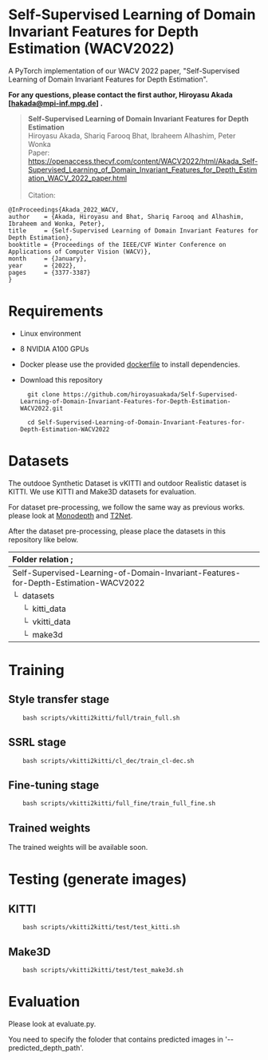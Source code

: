 # Self-Supervised Learning of Domain Invariant Features for Depth Estimation (WACV2022)

A PyTorch implementation of our WACV 2022 paper, "Self-Supervised Learning of Domain Invariant Features for Depth Estimation".

**For any questions, please contact the first author, Hiroyasu Akada [hakada@mpi-inf.mpg.de] .**


> **Self-Supervised Learning of Domain Invariant Features for Depth Estimation**<br>
Hiroyasu Akada, Shariq Farooq Bhat, Ibraheem Alhashim, Peter Wonka<br>
> Paper: https://openaccess.thecvf.com/content/WACV2022/html/Akada_Self-Supervised_Learning_of_Domain_Invariant_Features_for_Depth_Estimation_WACV_2022_paper.html<br><br>
> Citation: 

    @InProceedings{Akada_2022_WACV,
    author    = {Akada, Hiroyasu and Bhat, Shariq Farooq and Alhashim, Ibraheem and Wonka, Peter},
    title     = {Self-Supervised Learning of Domain Invariant Features for Depth Estimation},
    booktitle = {Proceedings of the IEEE/CVF Winter Conference on Applications of Computer Vision (WACV)},
    month     = {January},
    year      = {2022},
    pages     = {3377-3387}
    }

# Requirements 

- Linux environment
- 8 NVIDIA A100 GPUs
- Docker
please use the provided [dockerfile](https://github.com/hiroyasuakada/Self-Supervised-Learning-of-Domain-Invariant-Features-for-Depth-Estimation-WACV2022/blob/main/docker_AWS_a100/dockerfile) to install dependencies.
- Download this repository

        git clone https://github.com/hiroyasuakada/Self-Supervised-Learning-of-Domain-Invariant-Features-for-Depth-Estimation-WACV2022.git
        
        cd Self-Supervised-Learning-of-Domain-Invariant-Features-for-Depth-Estimation-WACV2022


# Datasets
The outdooe Synthetic Dataset is vKITTI and outdoor Realistic dataset is KITTI. We use KITTI and Make3D datasets for evaluation. 

For dataset pre-processing, we follow the same way as previous works. please look at [Monodepth](https://github.com/mrharicot/monodepth) and [T2Net](https://github.com/lyndonzheng/Synthetic2Realistic).  

After the dataset pre-processing, please place the datasets in this repository like below.

| Folder relation ;
| :--- 
| Self-Supervised-Learning-of-Domain-Invariant-Features-for-Depth-Estimation-WACV2022
| &boxur;&nbsp; datasets
| &ensp;&ensp; &boxur;&nbsp; kitti_data
| &ensp;&ensp; &boxur;&nbsp; vkitti_data
| &ensp;&ensp; &boxur;&nbsp; make3d


# Training
## Style transfer stage

        bash scripts/vkitti2kitti/full/train_full.sh
        
        
##  SSRL stage 

        bash scripts/vkitti2kitti/cl_dec/train_cl-dec.sh


##  Fine-tuning stage 

        bash scripts/vkitti2kitti/full_fine/train_full_fine.sh
 
## Trained weights

The trained weights will be available soon.

# Testing (generate images)
## KITTI

        bash scripts/vkitti2kitti/test/test_kitti.sh

## Make3D

        bash scripts/vkitti2kitti/test/test_make3d.sh


# Evaluation
Please look at evaluate.py.

You need to specify the foloder that contains predicted images in '--predicted_depth_path'.

        



